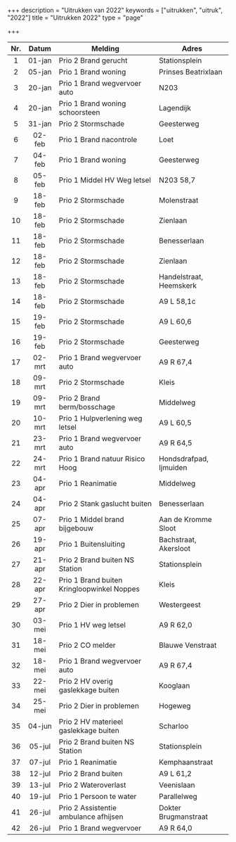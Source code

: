 +++
description = "Uitrukken van 2022"
keywords = ["uitrukken", "uitruk", "2022"]
title = "Uitrukken 2022"
type = "page"

+++
<table class="table">
<thead class="thead-inverse">
<tr>
<th align="center">Nr.</th>
<th align="center">Datum</th>
<th>Melding</th>
<th>Adres</th>
</tr>
</thead>
<tbody>

<tr><td align="center">1</td><td align="center">01-jan</td><td>Prio 2 Brand gerucht</td><td>Stationsplein</td></tr>
<tr><td align="center">2</td><td align="center">05-jan</td><td>Prio 1 Brand woning</td><td>Prinses Beatrixlaan</td></tr>
<tr><td align="center">3</td><td align="center">20-jan</td><td>Prio 1 Brand wegvervoer auto</td><td>N203</td></tr>
<tr><td align="center">4</td><td align="center">20-jan</td><td>Prio 1 Brand woning schoorsteen</td><td>Lagendijk</td></tr>
<tr><td align="center">5</td><td align="center">31-jan</td><td>Prio 2 Stormschade</td><td>Geesterweg</td></tr>
<tr><td align="center">6</td><td align="center">02-feb</td><td>Prio 1 Brand nacontrole</td><td>Loet</td></tr>
<tr><td align="center">7</td><td align="center">04-feb</td><td>Prio 1 Brand woning</td><td>Geesterweg</td></tr>
<tr><td align="center">8</td><td align="center">05-feb</td><td>Prio 1 Middel HV Weg letsel</td><td>N203 58,7</td></tr>
<tr><td align="center">9</td><td align="center">18-feb</td><td>Prio 2 Stormschade</td><td>Molenstraat</td></tr>
<tr><td align="center">10</td><td align="center">18-feb</td><td>Prio 2 Stormschade</td><td>Zienlaan</td></tr>
<tr><td align="center">11</td><td align="center">18-feb</td><td>Prio 2 Stormschade</td><td>Benesserlaan</td></tr>
<tr><td align="center">12</td><td align="center">18-feb</td><td>Prio 2 Stormschade</td><td>Zienlaan</td></tr>
<tr><td align="center">13</td><td align="center">18-feb</td><td>Prio 2 Stormschade</td><td>Handelstraat, Heemskerk</td></tr>
<tr><td align="center">14</td><td align="center">18-feb</td><td>Prio 2 Stormschade</td><td>A9 L 58,1c</td></tr>
<tr><td align="center">15</td><td align="center">19-feb</td><td>Prio 2 Stormschade</td><td>A9 L 60,6</td></tr>
<tr><td align="center">16</td><td align="center">19-feb</td><td>Prio 2 Stormschade</td><td>Geesterweg</td></tr>
<tr><td align="center">17</td><td align="center">02-mrt</td><td>Prio 1 Brand wegvervoer auto</td><td>A9 R 67,4</td></tr>
<tr><td align="center">18</td><td align="center">09-mrt</td><td>Prio 2 Stormschade</td><td>Kleis</td></tr>
<tr><td align="center">19</td><td align="center">09-mrt</td><td>Prio 2 Brand berm/bosschage</td><td>Middelweg</td></tr>
<tr><td align="center">20</td><td align="center">10-mrt</td><td>Prio 1 Hulpverlening weg letsel</td><td>A9 L 60,5</td></tr>
<tr><td align="center">21</td><td align="center">23-mrt</td><td>Prio 1 Brand wegvervoer auto</td><td>A9 R 64,5</td></tr>
<tr><td align="center">22</td><td align="center">24-mrt</td><td>Prio 1 Brand natuur Risico Hoog</td><td>Hondsdrafpad, Ijmuiden</td></tr>
<tr><td align="center">23</td><td align="center">04-apr</td><td>Prio 1 Reanimatie</td><td>Middelweg</td></tr>
<tr><td align="center">24</td><td align="center">04-apr</td><td>Prio 2 Stank gaslucht buiten</td><td>Benesserlaan</td></tr>
<tr><td align="center">25</td><td align="center">07-apr</td><td>Prio 1 Middel brand bijgebouw</td><td>Aan de Kromme Sloot</td></tr>
<tr><td align="center">26</td><td align="center">19-apr</td><td>Prio 1 Buitensluiting</td><td>Bachstraat, Akersloot</td></tr>
<tr><td align="center">27</td><td align="center">21-apr</td><td>Prio 2 Brand buiten NS Station</td><td>Stationsplein</td></tr>
<tr><td align="center">28</td><td align="center">22-apr</td><td>Prio 1 Brand buiten Kringloopwinkel Noppes</td><td>Kleis</td></tr>
<tr><td align="center">29</td><td align="center">27-apr</td><td>Prio 2 Dier in problemen</td><td>Westergeest</td></tr>
<tr><td align="center">30</td><td align="center">03-mei</td><td>Prio 1 HV weg letsel</td><td>A9 R 62,0</td></tr>
<tr><td align="center">31</td><td align="center">18-mei</td><td>Prio 2 CO melder</td><td>Blauwe Venstraat</td></tr>
<tr><td align="center">32</td><td align="center">18-mei</td><td>Prio 1 Brand wegvervoer auto</td><td>A9 R 67,4</td></tr>
<tr><td align="center">33</td><td align="center">22-mei</td><td>Prio 2 HV overig gaslekkage buiten</td><td>Kooglaan</td></tr>
<tr><td align="center">34</td><td align="center">25-mei</td><td>Prio 2 Dier in problemen</td><td>Hogeweg</td></tr>
<tr><td align="center">35</td><td align="center">04-jun</td><td>Prio 2 HV materieel gaslekkage buiten</td><td>Scharloo</td></tr>
<tr><td align="center">36</td><td align="center">05-jul</td><td>Prio 2 Brand buiten NS Station</td><td>Stationsplein</td></tr>
<tr><td align="center">37</td><td align="center">07-jul</td><td>Prio 1 Reanimatie</td><td>Kemphaanstraat</td></tr>
<tr><td align="center">38</td><td align="center">12-jul</td><td>Prio 2 Brand buiten</td><td>A9 L 61,2</td></tr>
<tr><td align="center">39</td><td align="center">13-jul</td><td>Prio 2 Wateroverlast</td><td>Veenislaan</td></tr>
<tr><td align="center">40</td><td align="center">19-jul</td><td>Prio 1 Persoon te water</td><td>Parallelweg</td></tr>
<tr><td align="center">41</td><td align="center">26-jul</td><td>Prio 2 Assistentie ambulance afhijsen</td><td>Dokter Brugmanstraat</td></tr>
<tr><td align="center">42</td><td align="center">26-jul</td><td>Prio 1 Brand wegvervoer</td><td>A9 R 64,0</td></tr>


</tbody>
</table>
